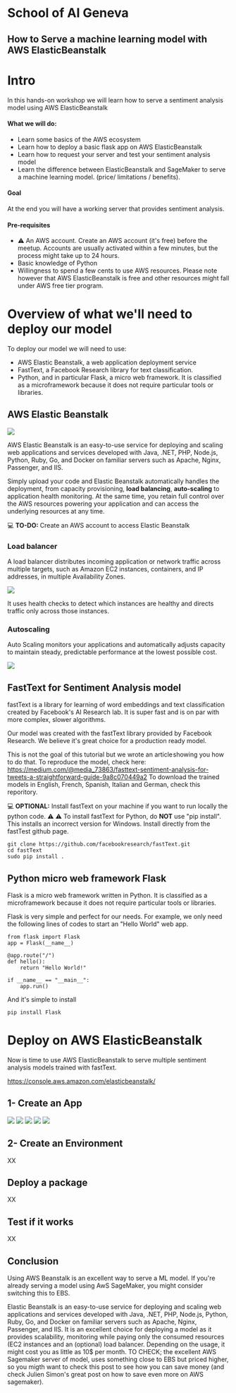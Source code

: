 # School of AI Geneva
## How to Serve a machine learning model with AWS ElasticBeanstalk 

# Intro
In this hands-on workshop we will learn how to serve a sentiment analysis model using AWS ElasticBeanstalk 

#### What we will do:
*	Learn some basics of the AWS ecosystem
*	Learn how to deploy a basic flask app on AWS ElasticBeanstalk
*	Learn how to request your server and test your sentiment analysis model
*	Learn the difference between ElasticBeanstalk and SageMaker to serve a machine learning model. (price/ limitations / benefits).

#### Goal
At the end you will have a working server that provides sentiment analysis.

#### Pre-requisites
* :warning: An AWS account. Create an AWS account (it's free) before the meetup. Accounts are usually activated within a few minutes, but the process might take up to 24 hours. 
* Basic knowledge of Python
* Willingness to spend a few cents to use AWS resources. Please note however that AWS ElasticBeanstalk is free and other resources might fall under AWS free tier program.

# Overview of what we'll need to deploy our model

To deploy our model we will need to use:
* AWS Elastic Beanstalk, a web application deployment service 
* FastText, a Facebook Research library for text classification.
* Python, and in particular Flask, a micro web framework. It is classified as a microframework because it does not require particular tools or libraries. 


## AWS Elastic Beanstalk
![](images/filename.png)

AWS Elastic Beanstalk is an easy-to-use service for deploying and scaling web applications and services developed with Java, .NET, PHP, Node.js, Python, Ruby, Go, and Docker on familiar servers such as Apache, Nginx, Passenger, and IIS.

Simply upload your code and Elastic Beanstalk automatically handles the deployment, from capacity provisioning, **load balancing**, **auto-scaling** to application health monitoring. At the same time, you retain full control over the AWS resources powering your application and can access the underlying resources at any time.

:computer: **TO-DO:** Create an AWS account to access Elastic Beanstalk

### Load balancer
A load balancer distributes incoming application or network traffic across multiple targets, such as Amazon EC2 instances, containers, and IP addresses, in multiple Availability Zones.

![](images/elb.png)

It uses health checks to detect which instances are healthy and directs traffic only across those instances.

### Autoscaling
Auto Scaling monitors your applications and automatically adjusts capacity to maintain steady, predictable performance at the lowest possible cost. 

![](images/autoscaling.jpeg)

## FastText for Sentiment Analysis model
fastText is a library for learning of word embeddings and text classification created by Facebook's AI Research lab. It is super fast and is on par with more complex, slower algorithms.

Our model was created with the fastText library provided by Facebook Research. We believe it's great choice for a production ready model. 

This is not the goal of this tutorial but we wrote an article showing you how to do that.
To reproduce the model, check here: https://medium.com/@media_73863/fasttext-sentiment-analysis-for-tweets-a-straightforward-guide-9a8c070449a2
To download the trained models in English, French, Spanish, Italian and German, check this reporitory.

:computer: **OPTIONAL:** Install fastText on your machine if you want to run locally the python code.
:warning: :warning: To install fastText for Python, do **NOT** use "pip install". This installs an incorrect version for Windows. Install directly from the fastTest github page.
```
git clone https://github.com/facebookresearch/fastText.git
cd fastText
sudo pip install .
```

## Python micro web framework Flask
Flask is a micro web framework written in Python. It is classified as a microframework because it does not require particular tools or libraries.

Flask is very simple and perfect for our needs. For example, we only need the following lines of codes to start an "Hello World" web app.
```
from flask import Flask
app = Flask(__name__)

@app.route("/")
def hello():
    return "Hello World!"

if __name__ == "__main__":
    app.run()
```

 And it's simple to install
 ```
 pip install Flask
 ```



# Deploy on AWS ElasticBeanstalk
Now is time to use AWS ElasticBeanstalk to serve multiple sentiment analysis models trained with fastText. 

https://console.aws.amazon.com/elasticbeanstalk/

## 1- Create an App
![](images/app.png)
![](images/app-2.png)
![](images/app-3.png)
![](images/app-4.png)
![](images/app-5.png)

## 2- Create an Environment
XX
## Deploy a package
XX
## Test if it works
XX
## Conclusion
Using AWS Beanstalk is an excellent way to serve a ML model. If you're already serving a model using AwS SageMaker, you might consider switching this to EBS.



Elastic Beanstalk is an easy-to-use service for deploying and scaling web applications and services developed with Java, .NET, PHP, Node.js, Python, Ruby, Go, and Docker on familiar servers such as Apache, Nginx, Passenger, and IIS. It is an excellent choice for deploying a model as it provides scalability, monitoring while paying only the consumed resources (EC2 instances and an (optional) load balancer. Depending on the usage, it might cost you as little as 10$ per month.
TO CHECK; the excellent AWS Sagemaker server of model, uses something close to EBS but priced higher, so you migth want to check this post to see how you can save money (and check Julien Simon's great post on how to save even more on AWS sagemaker).

